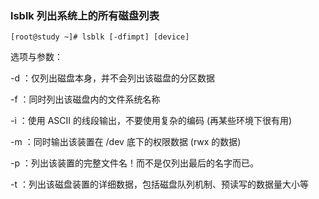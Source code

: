 ###  lsblk 列出系统上的所有磁盘列表

```
[root@study ~]# lsblk [-dfimpt] [device]
```

选项与参数：

-d ：仅列出磁盘本身，并不会列出该磁盘的分区数据

-f ：同时列出该磁盘内的文件系统名称

-i ：使用 ASCII 的线段输出，不要使用复杂的编码 \(再某些环境下很有用\)

-m ：同时输出该装置在 /dev 底下的权限数据 \(rwx 的数据\)

-p ：列出该装置的完整文件名！而不是仅列出最后的名字而已。

-t ：列出该磁盘装置的详细数据，包括磁盘队列机制、预读写的数据量大小等



